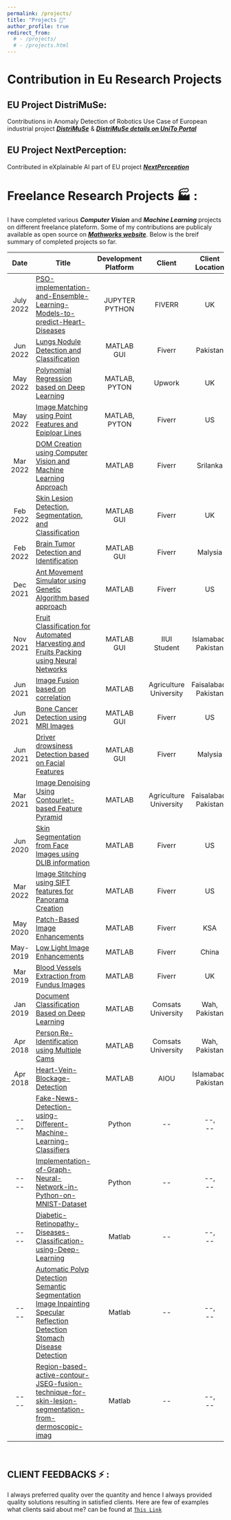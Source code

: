 ```yaml
---
permalink: /projects/
title: "Projects 📝"
author_profile: true
redirect_from: 
  # - /projects/
  # - /projects.html
---
```


# Contribution in Eu Research Projects
## EU Project DistriMuSe:

Contributions in Anomaly Detection of Robotics Use Case of European industrial project [**_DistriMuSe_**](https://distrimuse.eu/about-the-project/) & [**_DistriMuSe details on UniTo Portal_**](https://unifind.unito.it/resource/project/AMPE%5FHEU%5FKDT%5F24%5F01) 

## EU Project NextPerception: 
Contributed in eXplainable AI part of EU project [**_NextPerception_**](https://www.nextperception.eu/about-project/) 



# Freelance Research Projects 🏭 :
I have completed various ***Computer Vision*** and ***Machine Learning*** projects on different freelance plateform.
Some of my contributions are publicaly available as open source on [***Mathworks website***](https://ch.mathworks.com/matlabcentral/fileexchange/113080-classification-of-gastrointestinal-diseases-of-stomach?s_tid=prof_contriblnk). Below is the breif summary of completed projects so far.

| Date | Title | Development Platform	 | Client	 | Client Location |
| :--: | ----- | :-------------------: | :-----: | :-------------: |
July <br> 2022 | [PSO-implementation-and-Ensemble-Learning-Models-to-predict-Heart-Diseases](https://github.com/rashidrao-pk/rashidrao-pk/tree/main/project_completed/PSO-implementation-and-Ensemble-Learning-Models-to-predict-Heart-Diseases/README.md) | JUPYTER<br> PYTHON | FIVERR | UK | 
Jun<br>2022 | [Lungs Nodule Detection and Classification](https://github.com/rashidrao-pk/rashidrao-pk/tree/main/project_completed/Lungs_Nodule_Cancer_Detection_and_Classification_MRI_CT_Images/README.md) | MATLAB<br>GUI | Fiverr | Pakistan |
May<br>2022 | [Polynomial Regression based on Deep Learning](https://github.com/rashidrao-pk/rashidrao-pk/tree/main/project_completed/Polynomial-Regression-based-on-Deep-Learning-in-Matlab/README.md) | MATLAB,<br>PYTON | Upwork | UK |
May<br>2022 | [Image Matching using Point Features and Epiploar Lines](https://github.com/rashidrao-pk/rashidrao-pk/tree/main/project_completed/Image-Matching-using-Point-Features-and-Epiploar-Lines-in-Matlab/README.md) | MATLAB,<br>PYTON | Fiverr | US | 
Mar<br>2022 | [DOM Creation using Computer Vision and Machine Learning Approach](https://github.com/rashidrao-pk/rashidrao-pk/tree/main/project_completed/DOM-Creation-using-Computer-Vision-and-Machine-Learning-Approach/README.md) | MATLAB | Fiverr | Srilanka |
Feb <br>2022 | [Skin Lesion Detection, Segmentation, and Classification](https://github.com/rashidrao-pk/rashidrao-pk/tree/main/project_completed/Computer-Vision-based-system-in-Matlab-for-Benign-and-Malignant-Classification-Skin-Lesion-Detection/README.md) | MATLAB<br>GUI | Fiverr | UK |
Feb <br>2022 | [Brain Tumor Detection and Identification](https://github.com/rashidrao-pk/rashidrao-pk/tree/main/project_completed/Brain-Tumor-Detection-and-Classification-GUI-based-App-in-Matlab/README.md) | MATLAB<br>GUI | Fiverr | Malysia |
Dec<br>2021 | [Ant Movement Simulator using Genetic Algorithm based approach](https://github.com/rashidrao-pk/rashidrao-pk/tree/main/project_completed/Ant-Movement-Simulator-using-Genetic-Algorithm-based-approach/README.md) | MATLAB | Fiverr | US |
Nov <br>2021 | [Fruit Classification for Automated Harvesting and Fruits Packing using Neural Networks](https://github.com/rashidrao-pk/rashidrao-pk/tree/main/project_completed/Neural-Network-Based-Automatic-Fruit-Classification/README.md) | MATLAB<br>GUI	| IIUI<br>Student |	Islamabad,<br>Pakistan |
Jun<br>2021 | [Image Fusion based on correlation](https://github.com/rashidrao-pk/rashidrao-pk/tree/main/project_completed/Image-Fusion-based-on-correlation-in-MATLAB/README.md) </a>| MATLAB | Agriculture<br> University | Faisalabad,<br>Pakistan |
Jun <br>2021 | [Bone Cancer Detection using MRI Images](https://github.com/rashidrao-pk/rashidrao-pk/tree/main/project_completed/Bone-Cancer-Detection-GUI-in-Matlab-using-Image-Processing-Techniques/README.md) | MATLAB<br>GUI	| Fiverr | US |
Jun <br>2021 | [Driver drowsiness Detection based on Facial Features](https://github.com/rashidrao-pk/rashidrao-pk/tree/main/project_completed/Driver-Drowsiness-Detection-using-Computer-Vision-in-Matlab/README.md) | MATLAB<br>GUI |	Fiverr |	Malysia |
Mar<br>2021 | [Image Denoising Using Contourlet-based Feature Pyramid](https://github.com/rashidrao-pk/rashidrao-pk/tree/main/project_completed/Image-Denoising-Using-Contourlet-based-Feature-Pyramid/README.md) | MATLAB | Agriculture <br>University | Faisalabad,<br>Pakistan |
Jun<br>2020 | [Skin Segmentation from Face Images using DLIB information](https://github.com/rashidrao-pk/rashidrao-pk/tree/main/project_completed/Skin-Segmentation-from-Face-Images-using-DLIB-information-in-Matlab/README.md) | MATLAB | Fiverr | US |
Mar<br>2022 | [Image Stitching using SIFT features for Panorama Creation](https://github.com/rashidrao-pk/rashidrao-pk/tree/main/project_completed/Image-Matching-using-Point-Features-and-Epiploar-Lines-in-Matlab/README.md) | MATLAB | Fiverr | US |
May<br>2020 | [Patch-Based Image Enhancements](https://github.com/rashidrao-pk/rashidrao-pk/tree/main/project_completed/Patch-Based-Image-Enhancements-in-Matlab-CLAHE/README.md) | MATLAB | Fiverr | KSA |
May-2019 | [Low Light Image Enhancements](https://github.com/rashidrao-pk/rashidrao-pk/tree/main/project_completed/Low-Light-Image-Enhancements-using-Matlab/README.md) </a>| MATLAB | Fiverr | China |
Mar<br>2019 | [Blood Vessels Extraction from Fundus Images](https://github.com/rashidrao-pk/rashidrao-pk/tree/main/project_completed/Blood-Vessels-Extraction-from-Fundus-Images-in-Matlab/README.md) | MATLAB | Fiverr | UK |
Jan<br>2019 | [Document Classification Based on Deep Learning](https://github.com/rashidrao-pk/rashidrao-pk/tree/main/project_completed/Document-Classification-Based-on-Deep-Learning-in-Matlab/README.md) | MATLAB | Comsats<br>University | Wah,<br>Pakistan |
Apr<br>2018 | [Person Re-Identification using Multiple Cams](https://github.com/rashidrao-pk/rashidrao-pk/tree/main/project_completed/Person-Re-Identification-using-Multiple-Cams-in-Matlab/README.md) | MATLAB | Comsats<br>University | Wah,<br>Pakistan |
Apr<br>2018 | [Heart-Vein-Blockage-Detection](https://github.com/rashidrao-pk/rashidrao-pk/tree/main/project_completed/Heart-Vein-Blockage-Detection/README.md) | MATLAB | AIOU| Islamabad,<br>Pakistan |
--<br>-- | [Fake-News-Detection-using-Different-Machine-Learning-Classifiers](https://github.com/rashidrao-pk/rashidrao-pk/tree/main/project_completed/Fake-News-Detection-using-Different-Machine-Learning-Classifiers/README.md) | Python | -- | --,<br>-- |
--<br>-- | [Implementation-of-Graph-Neural-Network-in-Python-on-MNIST-Dataset](https://github.com/rashidrao-pk/rashidrao-pk/tree/main/project_completed/Implementation-of-Graph-Neural-Network-in-Python-on-MNIST-Dataset/README.md) | Python | -- | --,<br>-- |
--<br>-- | [Diabetic-Retinopathy-Diseases-Classification-using-Deep-Learning](https://github.com/rashidrao-pk/rashidrao-pk/tree/main/project_completed/Diabetic-Retinopathy-Diseases-Classification-using-Deep-Learning/README.md) | Matlab | -- | --,<br>-- |
--<br>-- | [Automatic Polyp Detection Semantic Segmentation Image Inpainting Specular Reflection Detection Stomach Disease Detection](https://github.com/rashidrao-pk/rashidrao-pk/tree/main/project_completed/Automatic-Polyp-Detection-Semantic-Segmentation-Image-Inpainting-Specular-Reflection-Detection-Stom/README.md) | Matlab | -- | --,<br>-- |
--<br>-- | [Region-based-active-contour-JSEG-fusion-technique-for-skin-lesion-segmentation-from-dermoscopic-imag](https://github.com/rashidrao-pk/rashidrao-pk/tree/main/project_completed/Region-based-active-contour-JSEG-fusion-technique-for-skin-lesion-segmentation-from-dermoscopic-imag/README.md) | Matlab | -- | --,<br>-- |


<br>

## CLIENT FEEDBACKS ⚡ :

I always preferred quality over the quantity and hence I always provided quality solutions resulting in satisfied clients. Here are few of examples what clients said about me? can be found at [`This Link`](/feedbacks.md)